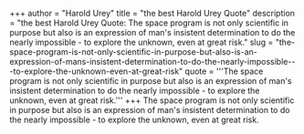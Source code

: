 +++
author = "Harold Urey"
title = "the best Harold Urey Quote"
description = "the best Harold Urey Quote: The space program is not only scientific in purpose but also is an expression of man's insistent determination to do the nearly impossible - to explore the unknown, even at great risk."
slug = "the-space-program-is-not-only-scientific-in-purpose-but-also-is-an-expression-of-mans-insistent-determination-to-do-the-nearly-impossible---to-explore-the-unknown-even-at-great-risk"
quote = '''The space program is not only scientific in purpose but also is an expression of man's insistent determination to do the nearly impossible - to explore the unknown, even at great risk.'''
+++
The space program is not only scientific in purpose but also is an expression of man's insistent determination to do the nearly impossible - to explore the unknown, even at great risk.
